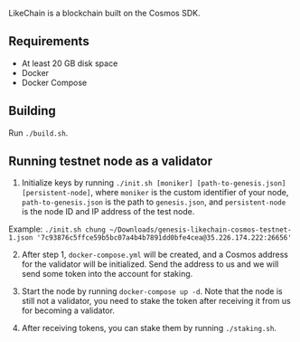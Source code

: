 LikeChain is a blockchain built on the Cosmos SDK.

## Requirements

 - At least 20 GB disk space
 - Docker
 - Docker Compose

## Building

Run `./build.sh`.

## Running testnet node as a validator

1. Initialize keys by running `./init.sh [moniker] [path-to-genesis.json] [persistent-node]`, where `moniker` is the custom identifier of your node, `path-to-genesis.json` is the path to `genesis.json`, and `persistent-node` is the node ID and IP address of the test node.

Example: `./init.sh chung ~/Downloads/genesis-likechain-cosmos-testnet-1.json '7c93876c5ffce59b5bc07a4b4b7891dd0bfe4cea@35.226.174.222:26656'`

2. After step 1, `docker-compose.yml` will be created, and a Cosmos address for the validator will be initialized. Send the address to us and we will send some token into the account for staking.

3. Start the node by running `docker-compose up -d`. Note that the node is still not a validator, you need to stake the token after receiving it from us for becoming a validator.

4. After receiving tokens, you can stake them by running `./staking.sh`.